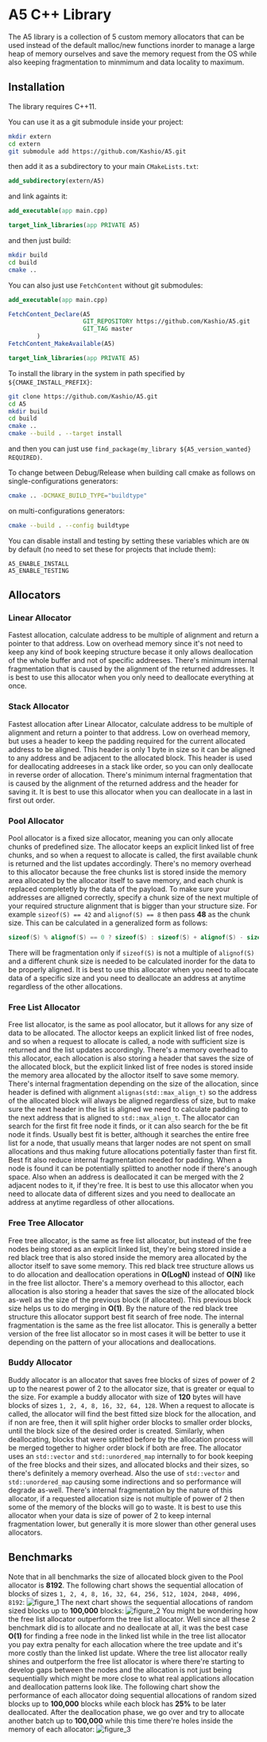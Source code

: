 # A5 C++ Library

The A5 library is a collection of 5 custom memory allocators that can be used instead of the default malloc/new functions
inorder to manage a large heap of memory ourselves and save the memory request from the OS while also keeping fragmentation to minmimum
and data locality to maximum.

## Installation
The library requires C++11.

You can use it as a git submodule inside your project:
```bash
mkdir extern
cd extern
git submodule add https://github.com/Kashio/A5.git
```
then add it as a subdirectory to your main `CMakeLists.txt`:
```cmake
add_subdirectory(extern/A5)
```
and link againts it:
```cmake
add_executable(app main.cpp)

target_link_libraries(app PRIVATE A5)
```
and then just build:
```bash
mkdir build
cd build
cmake ..
```

You can also just use `FetchContent` without git submodules:
```cmake
add_executable(app main.cpp)

FetchContent_Declare(A5
                     GIT_REPOSITORY https://github.com/Kashio/A5.git
					 GIT_TAG master
        )
FetchContent_MakeAvailable(A5)

target_link_libraries(app PRIVATE A5)
```

To install the library in the system in path specified by `${CMAKE_INSTALL_PREFIX}`:
```bash
git clone https://github.com/Kashio/A5.git
cd A5
mkdir build
cd build
cmake ..
cmake --build . --target install
```
and then you can just use `find_package(my_library ${A5_version_wanted} REQUIRED)`.

To change between Debug/Release when building call cmake as follows
on single-configurations generators:
```bash
cmake .. -DCMAKE_BUILD_TYPE="buildtype" 
```
on multi-configurations generators:
```bash
cmake --build . --config buildtype
```

You can disable install and testing by setting these variables which are `ON` by default (no need to set these for projects that include them):
```
A5_ENABLE_INSTALL
A5_ENABLE_TESTING
```
## Allocators
### Linear Allocator
Fastest allocation, calculate address to be multiple of alignment and return a pointer to that address.
Low on overhead memory since it's not need to keep any kind of book keeping structure becase it only allows deallocation of the whole buffer and not of specific addreeses. There's minimum internal fragmentation that is caused by the alignment of the returned addresses.
It is best to use this allocator when you only need to deallocate everything at once.

### Stack Allocator
Fastest allocation after Linear Allocator, calculate address to be multiple of alignment and return a pointer to that address.
Low on overhead memory, but uses a header to keep the padding required for the current allocated address to be aligned. This header is only 1 byte in size so it can be aligned to any address and be adjacent to the allocated block. This header is used for deallocating addreeses in a stack like order, so you can only deallocate in reverse order of allocation.
There's minimum internal fragmentation that is caused by the alignment of the returned address and the header for saving it.
It is best to use this allocator when you can deallocate in a last in first out order.

### Pool Allocator
Pool allocator is a fixed size allocator, meaning you can only allocate chunks of predefined size.
The allocator keeps an explicit linked list of free chunks, and so when a request to allocate is called, the first available chunk is returned and the list updates accordingly.
There's no memory overhead to this allocator because the free chunks list is stored inside the memory area allocated by the allocator itself to save memory, and each chunk is replaced completetly by the data of the payload. To make sure your addresses are alligned correctly, specify a chunk size of the next multiple of your required structure alignment that is bigger than your structure size.
For example `sizeof(S) == 42` and `alignof(S) == 8` then pass **48** as the chunk size.
This can be calculated in a generalized form as follows:
```cpp
sizeof(S) % alignof(S) == 0 ? sizeof(S) : sizeof(S) + alignof(S) - sizeof(S) % alignof(S);
```
There will be fragmentation only if `sizeof(S)` is not a multiple of `alignof(S)` and a different chunk size is needed to be calculated inorder for the data to be properly aligned.
It is best to use this allocator when you need to allocate data of a specific size and you need to deallocate an address at anytime regardless of the other allocations.

### Free List Allocator
Free list allocator, is the same as pool allocator, but it allows for any size of data to be allocated.
The alloctor keeps an explicit linked list of free nodes, and so when a request to allocate is called, a node with sufficient size is returned and the list updates accordingly.
There's a memory overhead to this allocator, each allocation is also storing a header that saves the size of the allocated block, but the explicit linked list of free nodes is stored inside the memory area allocated by the alloctor itself to save some memory.
There's internal fragmentation depending on the size of the allocation, since header is defined with alignment `alignas(std::max_align_t)` so the address of the allocated block will always be aligned regardless of size, but to make sure the next header in the list is aligned we need to calculate padding to the next address that is aligned to `std::max_align_t`.
The allocator can search for the first fit free node it finds, or it can also search for the be fit node it finds.
Usually best fit is better, although it searches the entire free list for a node, that usually means that larger nodes are not spent on small allocations and thus making future allocations potentially faster than first fit. Best fit also reduce internal fragmentation needed for padding.
When a node is found it can be potentially splitted to another node if there's anough space.
Also when an address is deallocated it can be merged with the 2 adjacent nodes to it, if they're free. 
It is best to use this allocator when you need to allocate data of different sizes and you need to deallocate an address at anytime regardless of other allocations.

### Free Tree Allocator
Free tree allocator, is the same as free list allocator, but instead of the free nodes being stored as an explicit linked list, they're being stored inside a red black tree that is also stored inside the memory area allocated by the alloctor itself to save some memory.
This red black tree structure allows us to do allocation and deallocation operations in **O(LogN)** instead of **O(N)** like in the free list alloctor.
There's a memory overhead to this alloctor, each allocation is also storing a header that saves the size of the allocated block as-well as the size of the previous block (if allocated). This previous block size helps us to do merging in **O(1)**.
By the nature of the red black tree structure this allocator support best fit search of free node.
The internal fragmentation is the same as the free list allocator.
This is generally a better version of the free list allocator so in most cases it will be better to use it depending on the pattern of your allocations and deallocations.

### Buddy Allocator
Buddy allocator is an allocator that saves free blocks of sizes of power of 2 up to the nearest power of 2 to the allocator size, that is greater or equal to the size.
For example a buddy allocator with size of **120** bytes will have blocks of sizes `1, 2, 4, 8, 16, 32, 64, 128`.
When a request to allocate is called, the allocator will find the best fitted size block for the allocation, and if non are free, then it will split higher order blocks to smaller order blocks, until the block size of the desired order is created.
Similarly, when deallocating, blocks that were splitted before by the allocation process will be merged together to higher order block if both are free.
The allocator uses an `std::vector` and `std::unordered_map` internally to for book keeping of the free blocks and their sizes, and allocated blocks and their sizes, so there's definitely a memory overhead.
Also the use of `std::vector` and `std::unordered_map` causing some indirections and so performance will degrade as-well.
There's internal fragmentation by the nature of this allocator, if a requested allocation size is not multiple of power of 2 then some of the memory of the blocks will go to waste.
It is best to use this allocator when your data is size of power of 2 to keep internal fragmentation lower, but generally it is more slower than other general uses allocators.

## Benchmarks
Note that in all benchmarks the size of allocated block given to the Pool allocator is **8192**.
The following chart shows the sequential allocation of blocks of sizes `1, 2, 4, 8, 16, 32, 64, 256, 512, 1024, 2048, 4096, 8192`:
![figure_1](assets/Figure_1.png?raw=true)
The next chart shows the sequential allocations of random sized blocks up to **100,000** blocks:
![figure_2](assets/Figure_2.png?raw=true)
You might be wondering how the free list allocator outperform the tree list allocator.
Well since all these 2 benchmark did is to allocate and no deallocate at all, it was the best case **O(1)** for finding a free node in the linked list
while in the tree list allocator you pay extra penalty for each allocation where the tree update and it's more costly than the linked list update.
Where the tree list allocator really shines and outperform the free list allocator is where there're starting to develop gaps between the nodes and
the allocation is not just being sequentially which might be more close to what real applications allocation and deallocation patterns look like.
The following chart show the performance of each allocator doing sequential allocations of random sized blocks up to **100,000** blocks
while each block has **25%** to be later deallocated. After the deallocation phase, we go over and try to allocate another batch up to **100,000**
while this time there're holes inside the memory of each allocator:
![figure_3](assets/Figure_3.png?raw=true)